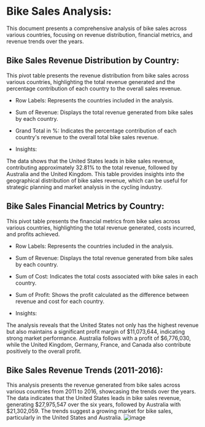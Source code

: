 # Bike Sales Analysis:

This document presents a comprehensive analysis of bike sales across various countries, focusing on revenue distribution, financial metrics, and revenue trends over the years.


## Bike Sales Revenue Distribution by Country:

This pivot table presents the revenue distribution from bike sales across various countries, highlighting the total revenue generated and the percentage contribution of each country to the overall sales revenue.

- Row Labels: Represents the countries included in the analysis.
- Sum of Revenue: Displays the total revenue generated from bike sales by each country.
- Grand Total in %: Indicates the percentage contribution of each country's revenue to the overall total bike sales revenue.

- Insights:

The data shows that the United States leads in bike sales revenue, contributing approximately 32.81% to the total revenue, followed by Australia and the United Kingdom. This table provides insights into the geographical distribution of bike sales revenue, which can be useful for strategic planning and market analysis in the cycling industry.


## Bike Sales Financial Metrics by Country:

This pivot table presents the financial metrics from bike sales across various countries, highlighting the total revenue generated, costs incurred, and profits achieved.

- Row Labels: Represents the countries included in the analysis.
- Sum of Revenue: Displays the total revenue generated from bike sales by each country.
- Sum of Cost: Indicates the total costs associated with bike sales in each country.
- Sum of Profit: Shows the profit calculated as the difference between revenue and cost for each country.

- Insights:

The analysis reveals that the United States not only has the highest revenue but also maintains a significant profit margin of $11,073,644, indicating strong market performance. Australia follows with a profit of $6,776,030, while the United Kingdom, Germany, France, and Canada also contribute positively to the overall profit.


## Bike Sales Revenue Trends (2011-2016):

This analysis presents the revenue generated from bike sales across various countries from 2011 to 2016, showcasing the trends over the years.
The data indicates that the United States leads in bike sales revenue, generating $27,975,547 over the six years, followed by Australia with $21,302,059. The trends suggest a growing market for bike sales, particularly in the United States and Australia.
![image](https://github.com/user-attachments/assets/3ac4ac38-f70b-4aef-b9d3-daaf7bea357b)
